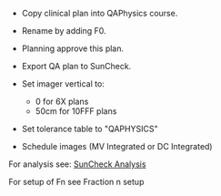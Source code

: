 - Copy clinical plan into QAPhysics course.
- Rename by adding F0.
- Planning approve this plan. 
- Export QA plan to SunCheck.
- Set imager vertical to:

	- 0 for 6X plans
	- 50cm for 10FFF plans

- Set tolerance table to "QAPHYSICS"
- Schedule images (MV Integrated or DC Integrated)


For analysis see: [SunCheck Analysis](SunCheckAnalysis.md)

For setup of Fn see Fraction n setup
